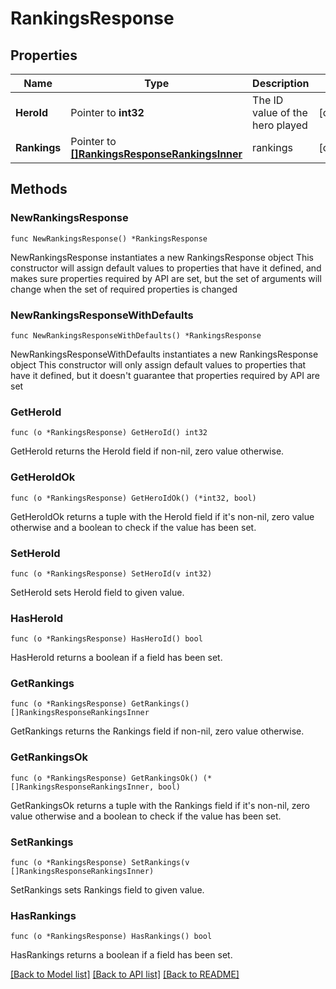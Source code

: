 # RankingsResponse

## Properties

Name | Type | Description | Notes
------------ | ------------- | ------------- | -------------
**HeroId** | Pointer to **int32** | The ID value of the hero played | [optional] 
**Rankings** | Pointer to [**[]RankingsResponseRankingsInner**](RankingsResponseRankingsInner.md) | rankings | [optional] 

## Methods

### NewRankingsResponse

`func NewRankingsResponse() *RankingsResponse`

NewRankingsResponse instantiates a new RankingsResponse object
This constructor will assign default values to properties that have it defined,
and makes sure properties required by API are set, but the set of arguments
will change when the set of required properties is changed

### NewRankingsResponseWithDefaults

`func NewRankingsResponseWithDefaults() *RankingsResponse`

NewRankingsResponseWithDefaults instantiates a new RankingsResponse object
This constructor will only assign default values to properties that have it defined,
but it doesn't guarantee that properties required by API are set

### GetHeroId

`func (o *RankingsResponse) GetHeroId() int32`

GetHeroId returns the HeroId field if non-nil, zero value otherwise.

### GetHeroIdOk

`func (o *RankingsResponse) GetHeroIdOk() (*int32, bool)`

GetHeroIdOk returns a tuple with the HeroId field if it's non-nil, zero value otherwise
and a boolean to check if the value has been set.

### SetHeroId

`func (o *RankingsResponse) SetHeroId(v int32)`

SetHeroId sets HeroId field to given value.

### HasHeroId

`func (o *RankingsResponse) HasHeroId() bool`

HasHeroId returns a boolean if a field has been set.

### GetRankings

`func (o *RankingsResponse) GetRankings() []RankingsResponseRankingsInner`

GetRankings returns the Rankings field if non-nil, zero value otherwise.

### GetRankingsOk

`func (o *RankingsResponse) GetRankingsOk() (*[]RankingsResponseRankingsInner, bool)`

GetRankingsOk returns a tuple with the Rankings field if it's non-nil, zero value otherwise
and a boolean to check if the value has been set.

### SetRankings

`func (o *RankingsResponse) SetRankings(v []RankingsResponseRankingsInner)`

SetRankings sets Rankings field to given value.

### HasRankings

`func (o *RankingsResponse) HasRankings() bool`

HasRankings returns a boolean if a field has been set.


[[Back to Model list]](../README.md#documentation-for-models) [[Back to API list]](../README.md#documentation-for-api-endpoints) [[Back to README]](../README.md)



